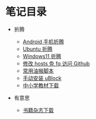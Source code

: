 # 笔记目录

- 折腾

  - [Android 手机折腾](./article/note-android-z-turn.md)
  - [Ubuntu 折腾](./article/note-ubuntu-z-turn.md)
  - [Windows11 折腾](./article/note-windows-11-z-turn.md)
  - [修改 hosts 免 fq 访问 Github](./article/note-github-hosts.md)
  - [常用油猴脚本](./article/note-tampermonkey.md)
  - [手动安装 uBlock](./article/note-ublock-firefox.md)
  - [中小学教材下载](./article/note-textbook-download.md)

- 有意思
  - [书籍杂志下载](./article/note-book-magazine.md)
